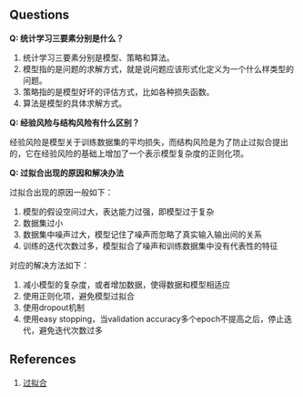 ## Questions
**Q: 统计学习三要素分别是什么？**

1. 统计学习三要素分别是模型、策略和算法。
2. 模型指的是问题的求解方式，就是说问题应该形式化定义为一个什么样类型的问题。
3. 策略指的是模型好坏的评估方式，比如各种损失函数。
4. 算法是模型的具体求解方式。

**Q: 经验风险与结构风险有什么区别？**

经验风险是模型关于训练数据集的平均损失，而结构风险是为了防止过拟合提出的，它在经验风险的基础上增加了一个表示模型复杂度的正则化项。

**Q: 过拟合出现的原因和解决办法**

过拟合出现的原因一般如下：

1. 模型的假设空间过大，表达能力过强，即模型过于复杂
2. 数据集过小
3. 数据集中噪声过大，模型记住了噪声而忽略了真实输入输出间的关系
4. 训练的迭代次数过多，模型拟合了噪声和训练数据集中没有代表性的特征

对应的解决方法如下：

1. 减小模型的复杂度，或者增加数据，使得数据和模型相适应
2. 使用正则化项，避免模型过拟合
3. 使用dropout机制
4. 使用easy stopping，当validation accuracy多个epoch不提高之后，停止迭代，避免迭代次数过多

## References
1. [过拟合](http://www.360doc.com/content/18/0805/10/11935121_775819522.shtml)

